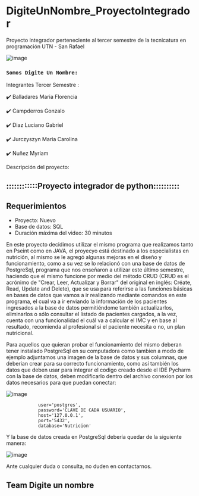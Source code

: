 # DigiteUnNombre_ProyectoIntegrador
Proyecto integrador perteneciente al tercer semestre de la tecnicatura en programación UTN - San Rafael

![image](https://github.com/CodeSystem2022/DigiteUnNombre_ProyectoIntegrador/assets/113527033/1f879d5d-42a7-4aea-9a50-68603b4d2496)

### `Somos Digite Un Nombre:`

Integrantes Tercer Semestre : 

:heavy_check_mark: Balladares Maria Florencia

:heavy_check_mark: Campderros Gonzalo

:heavy_check_mark: Diaz Luciano Gabriel

:heavy_check_mark: Jurczyszyn Maria Carolina

:heavy_check_mark: Nuñez Myriam

Descripción del proyecto:

## ::::::::::::Proyecto integrador de python::::::::::

## Requerimientos
- Proyecto: Nuevo
- Base de datos: SQL
- Duración máxima del video: 30 minutos

En este proyecto decidimos utilizar el mismo programa que realizamos tanto en Pseint como en JAVA, el proyecyo está destinado a los especialistas en nutrición, al mismo se le agregó algunas mejoras en el diseño y funcionamiento, como a su vez se lo relacionó con una base de datos de PostgreSql, programa que nos enseñaron
a utilizar este último semestre, haciendo que el mismo funcione por medio del método CRUD (CRUD es el acrónimo de "Crear, Leer, Actualizar y Borrar" del original en inglés: Créate, Read, Update and Delete), que se usa para referirse a las funciones básicas en bases de datos que vamos a ir realizando mediante comandos en este programa, el cual va a ir enviando la información de los pacientes ingresados a la base de datos permitiéndome también actualizarlos, eliminarlos o sólo consultar el listado de pacientes cargados, a la vez, cuenta con una funcionalidad el cuál va a calcular el IMC y en base al resultado, recomienda al profesional si el paciente necesita o no, un plan nutricional.

Para aquellos que quieran probar el funcionamiento del mismo deberan tener instalado PostgreSql en su computadora como tambien a modo de ejemplo adjuntamos una imagen de la base de datos y sus columnas, que deberian crear para su correcto funcionamiento, como así también los datos que deben usar para integrar el codigo creado desde el IDE Pycharm con la base de datos, deben modificarlo dentro del archivo conexion por los datos necesarios para que puedan conectar:

  ![image](https://github.com/CodeSystem2022/DigiteUnNombre_ProyectoIntegrador/assets/113527033/838a14bb-762f-4604-9d3d-5186d33426bb)

                user='postgres',
                password='CLAVE DE CADA USUARIO',
                host='127.0.0.1',
                port='5432',
                database='Nutricion'

  Y la base de datos creada en PostgreSql debería quedar de la siguiente manera:
  
  ![image](https://github.com/CodeSystem2022/DigiteUnNombre_ProyectoIntegrador/assets/113527033/bf24befc-1d13-4194-b34c-cfb4b0b82dd3)

 Ante cualquier duda o consulta, no duden en contactarnos.

  ## Team Digite un nombre 
            
